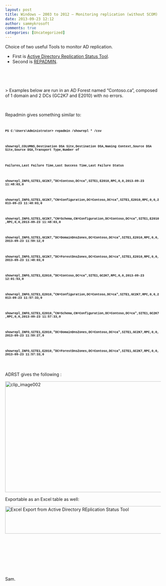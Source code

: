 ```yaml
---
layout: post
title: Windows – 2003 to 2012 – Monitoring replication (without SCOM)
date: 2013-09-23 12:12
author: sammykrosoft
comments: true
categories: [Uncategorized]
---
```

<p>Choice of two useful Tools to monitor AD replication.</p>  <ul>   <li>First is <a href="http://www.microsoft.com/en-us/download/details.aspx?id=30005">Active Directory Replication Status Tool</a>.</li>    <li>Second is <a href="http://technet.microsoft.com/en-us/library/cc742066.aspx">REPADMIN</a>.</li> </ul>  <p>&#160;</p>  <p>&#160;</p>  <p>&gt; Examples below are run in an AD Forest named “Contoso.ca”, composed of 1 domain and 2 DCs (GC2K7 and E2010) with no errors.</p>  <p>&#160;</p>  <p>Repadmin gives something similar to:</p>  <p><font size="1" face="Courier New"></font></p>  <h1><font size="1" face="Courier New">PS C:\Users\Administrator&gt; repadmin /showrepl * /csv</font></h1>  <h1><font size="1" face="Courier New">showrepl_COLUMNS,Destination DSA Site,Destination DSA,Naming Context,Source DSA Site,Source DSA,Transport Type,Number of</font></h1>  <h1><font size="1" face="Courier New">Failures,Last Failure Time,Last Success Time,Last Failure Status</font></h1>  <h1><font size="1" face="Courier New">showrepl_INFO,SITE1,GC2K7,&quot;DC=Contoso,DC=ca&quot;,SITE1,E2010,RPC,0,0,2013-09-23 11:48:03,0</font></h1>  <h1><font size="1" face="Courier New">showrepl_INFO,SITE1,GC2K7,&quot;CN=Configuration,DC=Contoso,DC=ca&quot;,SITE1,E2010,RPC,0,0,2013-09-23 11:48:03,0</font></h1>  <h1><font size="1" face="Courier New">showrepl_INFO,SITE1,GC2K7,&quot;CN=Schema,CN=Configuration,DC=Contoso,DC=ca&quot;,SITE1,E2010,RPC,0,0,2013-09-23 11:48:03,0</font></h1>  <h1><font size="1" face="Courier New">showrepl_INFO,SITE1,GC2K7,&quot;DC=DomainDnsZones,DC=Contoso,DC=ca&quot;,SITE1,E2010,RPC,0,0,2013-09-23 11:59:12,0</font></h1>  <h1><font size="1" face="Courier New">showrepl_INFO,SITE1,GC2K7,&quot;DC=ForestDnsZones,DC=Contoso,DC=ca&quot;,SITE1,E2010,RPC,0,0,2013-09-23 11:48:03,0</font></h1>  <h1><font size="1" face="Courier New">showrepl_INFO,SITE1,E2010,&quot;DC=Contoso,DC=ca&quot;,SITE1,GC2K7,RPC,0,0,2013-09-23 12:01:53,0</font></h1>  <h1><font size="1" face="Courier New">showrepl_INFO,SITE1,E2010,&quot;CN=Configuration,DC=Contoso,DC=ca&quot;,SITE1,GC2K7,RPC,0,0,2013-09-23 11:57:33,0</font></h1>  <h1><font size="1" face="Courier New">showrepl_INFO,SITE1,E2010,&quot;CN=Schema,CN=Configuration,DC=Contoso,DC=ca&quot;,SITE1,GC2K7,RPC,0,0,2013-09-23 11:57:33,0</font></h1>  <h1><font size="1" face="Courier New">showrepl_INFO,SITE1,E2010,&quot;DC=DomainDnsZones,DC=Contoso,DC=ca&quot;,SITE1,GC2K7,RPC,0,0,2013-09-23 11:59:27,0</font></h1>  <h1><font size="1" face="Courier New">showrepl_INFO,SITE1,E2010,&quot;DC=ForestDnsZones,DC=Contoso,DC=ca&quot;,SITE1,GC2K7,RPC,0,0,2013-09-23 11:57:33,0</font></h1>  <p>&#160;</p>  <p>ADRST gives the following :</p>  <p><a href="https://msdnshared.blob.core.windows.net/media/TNBlogsFS/prod.evol.blogs.technet.com/CommunityServer.Blogs.Components.WeblogFiles/00/00/00/73/61/metablogapi/60057.clip_image002_2.jpg" original-url="http://blogs.technet.com/cfs-file.ashx/__key/communityserver-blogs-components-weblogfiles/00-00-00-73-61-metablogapi/60057.clip_5F00_image002_5F00_2.jpg"><img title="clip_image002" style="display: inline;" border="0" alt="clip_image002" src="https://msdnshared.blob.core.windows.net/media/TNBlogsFS/prod.evol.blogs.technet.com/CommunityServer.Blogs.Components.WeblogFiles/00/00/00/73/61/metablogapi/8270.clip_image002_thumb.jpg" original-url="http://blogs.technet.com/cfs-file.ashx/__key/communityserver-blogs-components-weblogfiles/00-00-00-73-61-metablogapi/8270.clip_5F00_image002_5F00_thumb.jpg" width="675" height="359" /></a></p>  <p>Exportable as an Excel table as well:</p>  <p><a href="https://msdnshared.blob.core.windows.net/media/TNBlogsFS/prod.evol.blogs.technet.com/CommunityServer.Blogs.Components.WeblogFiles/00/00/00/73/61/metablogapi/3438.Excel%20Export%20from%20Active%20Directory%20REplication%20Status%20Tool_2.jpg" original-url="http://blogs.technet.com/cfs-file.ashx/__key/communityserver-blogs-components-weblogfiles/00-00-00-73-61-metablogapi/3438.Excel-Export-from-Active-Directory-REplication-Status-Tool_5F00_2.jpg"><img title="Excel Export from Active Directory REplication Status Tool" style="display: inline;" border="0" alt="Excel Export from Active Directory REplication Status Tool" src="https://msdnshared.blob.core.windows.net/media/TNBlogsFS/prod.evol.blogs.technet.com/CommunityServer.Blogs.Components.WeblogFiles/00/00/00/73/61/metablogapi/4846.Excel%20Export%20from%20Active%20Directory%20REplication%20Status%20Tool_thumb.jpg" original-url="http://blogs.technet.com/cfs-file.ashx/__key/communityserver-blogs-components-weblogfiles/00-00-00-73-61-metablogapi/4846.Excel-Export-from-Active-Directory-REplication-Status-Tool_5F00_thumb.jpg" width="686" height="89" /></a> </p>  <p>&#160;</p>  <p>&#160;</p>  <p>&#160;</p>  <p>&#160;</p>  <p>Sam.</p>
